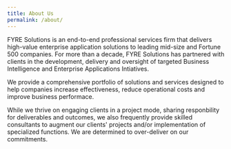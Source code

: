 ```yaml
---
title: About Us
permalink: /about/
---
```


FYRE Solutions is an end-to-end professional services firm that delivers high-value enterprise application solutions to leading mid-size and Fortune 500 companies. For more than a decade, FYRE Solutions has partnered with clients in the development, delivery and oversight of targeted Business Intelligence and Enterprise Applications Intiatives.

We provide a comprehensive portfolio of solutions and services designed to help companies increase effectiveness, reduce operational costs and improve business performace.

While we thrive on engaging clients in a project mode, sharing responbility for deliverables and outcomes, we also frequently provide skilled consultants to augment our clients' projects and/or implementation of specialized functions. We are determined to over-deliver on our commitments.
